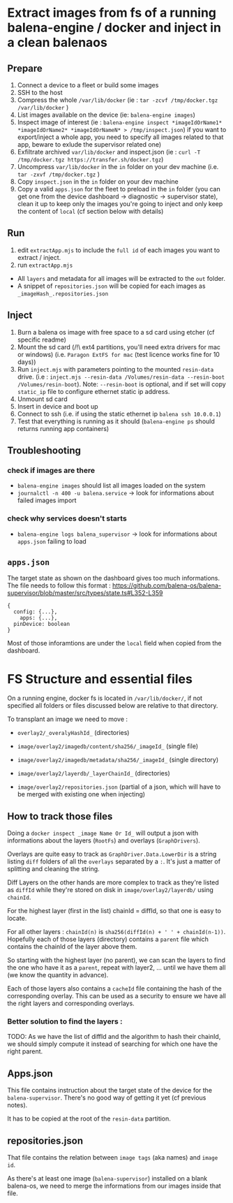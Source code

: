 # Extract images from fs of a running balena-engine / docker and inject in a clean balenaos

## Prepare

1. Connect a device to a fleet or build some images
2. SSH to the host
3. Compress the whole `/var/lib/docker` (ie : `tar -zcvf /tmp/docker.tgz /var/lib/docker` )
4. List images available on the device (ie: `balena-engine images`)
5. Inspect image of interest (ie : `balena-engine inspect *imageIdOrName1* *imageIdOrName2* *imageIdOrNameN* > /tmp/inspect.json`) if you want to export/inject a whole app, you need to specify all images related to that app, beware to exlude the supervisor related one)
6. Exfiltrate archived `var/lib/docker` and inspect.json (ie : `curl -T /tmp/docker.tgz https://transfer.sh/docker.tgz`)
7. Uncompress `var/lib/docker` in the `in` folder on your dev machine (i.e. `tar -zxvf /tmp/docker.tgz` )
8. Copy `inspect.json` in the `in` folder on your dev machine
9. Copy a valid `apps.json` for the fleet to preload in the `in` folder (you can get one from the device dashboard -> diagnostic -> supervisor state), clean it up to keep only the images you're going to inject and only keep the content of `local` (cf section below with details)

## Run

1. edit `extractApp.mjs` to include the `full id` of each images you want to extract / inject.
2. run `extractApp.mjs`

- All `layers` and metadata for all images will be extracted to the `out` folder.
- A snippet of `repositories.json` will be copied for each images as `_imageHash_.repositories.json`

## Inject

1. Burn a balena os image with free space to a sd card using etcher (cf specific readme)
3. Mount the sd card (/!\ ext4 partitions, you'll need extra drivers for mac or windows) (i.e. `Paragon ExtFS for mac` (test licence works fine for 10 days))
4. Run `inject.mjs` with parameters pointing to the mounted `resin-data` drive. (i.e : `inject.mjs --resin-data /Volumes/resin-data --resin-boot /Volumes/resin-boot`). Note: `--resin-boot` is optional, and if set will copy `static_ip` file to configure ethernet static ip address.
5. Unmount sd card
6. Insert in device and boot up
7. Connect to ssh (i.e. if using the static ethernet ip `balena ssh 10.0.0.1`)
7. Test that everything is running as it should (`balena-engine ps` should returns running app containers)

## Troubleshooting

### check if images are there
- `balena-engine images` should list all images loaded on the system
- `journalctl -n 400 -u balena.service` -> look for informations about failed images import

### check why services doesn't starts
- `balena-engine logs balena_supervisor` -> look for informations about `apps.json` failing to load

## `apps.json`
The target state as shown on the dashboard gives too much informations. 
The file needs to follow this format : https://github.com/balena-os/balena-supervisor/blob/master/src/types/state.ts#L352-L359

```
{
  config: {...},
	apps: {...},
  pinDevice: boolean
}
```

Most of those inforamtions are under the `local` field when copied from the dashboard.

# FS Structure and essential files

On a running engine, docker fs is located in `/var/lib/docker/`, if not specified all folders or files discussed below are relative to that directory.

To transplant an image we need to move : 
- `overlay2/_overalyHashId_` (directories)
- `image/overlay2/imagedb/content/sha256/_imageId_` (single file)
- `image/overlay2/imagedb/metadata/sha256/_imageId_` (single directory)
- `image/overlay2/layerdb/_layerChainId_` (directories)

- `image/overlay2/repositories.json` (partial of a json, which will have to be merged with existing one when injecting)

## How to track those files
Doing a `docker inspect _image Name Or Id_` will output a json with informations about the layers (`RootFs`) and overlays (`GraphDrivers`).

Overlays are quite easy to track as `GraphDriver.Data.LowerDir` is a string listing `diff` folders of all the `overlays` separated by a `:`. It's just a matter of splitting and cleaning the string.

Diff Layers on the other hands are more complex to track as they're listed as `diffId` while they're stored on disk in `image/overlay2/layerdb/` using `chainId`.

For the highest layer (first in the list) chainId = diffId, so that one is easy to locate.

For all other layers : `chainId(n)` is `sha256(diffId(n) + ' ' + chainId(n-1))`. 
Hopefully each of those layers (directory) contains a `parent` file which contains the chainId of the layer above them.

So starting with the highest layer (no parent), we can scan the layers to find the one who have it as a `parent`, repeat with layer2, ... until we have them all (we know the quantity in advance).

Each of those layers also contains a `cacheId` file containing the hash of the corresponding overlay. This can be used as a security to ensure we have all the right layers and corresponding overlays.

### Better solution to find the layers :
TODO: As we have the list of diffId and the algorithm to hash their chainId, we should simply compute it instead of searching for which one have the right parent.

## Apps.json
This file contains instruction about the target state of the device for the `balena-supervisor`.
There's no good way of getting it yet (cf previous notes).

It has to be copied at the root of the `resin-data` partition.

## repositories.json
That file contains the relation between `image tags` (aka names) and `image id`.

As there's at least one image (`balena-supervisor`) installed on a blank balena-os, we need to merge the informations from our images inside that file.
